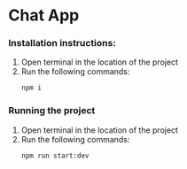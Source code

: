 # Chat App

### Installation instructions:

1. Open terminal in the location of the project
2. Run the following commands:
   ```bash
   npm i
   ```

### Running the project

1. Open terminal in the location of the project
2. Run the following commands:
   ```bash
   npm run start:dev
   ```
